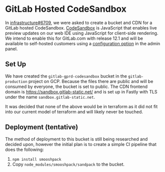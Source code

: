 # GitLab Hosted CodeSandbox

In
[infrastructure#6709](https://gitlab.com/gitlab-com/gl-infra/reliability/-/issues/6709),
we were asked to create a bucket and CDN for a GitLab hosted CodeSandbox.
[CodeSandbox](https://codesandbox.io/) is JavaScript that enables live preview
updates on our web IDE using JavaScript for client-side rendering. We intend to
enable this for GitLab.com with release 12.1 and will be available to
self-hosted customers using a [configuration
option](https://docs.gitlab.com/ee/user/project/web_ide/index.html#enabling-client-side-evaluation)
in the admin panel.

## Set Up

We have created the `gitlab-gprd-codesandbox` bucket in the `gitlab-production`
project on GCP. Because the files there are public and will be consumed by
everyone, the bucket is set to public. The CDN frontend domain is
https://sandbox.gitlab-static.net/ and is set up in Fastly with TLS under the
name `sandbox.gitlab-static.net`.

It was decided that none of the above would be in terraform as it did not fit
into our current model of terraform and will likely never be touched. 

## Deployment (tentative)

The method of deployment to this bucket is still being researched and decided
upon, however the initial plan is to create a simple CI pipeline that does the
following:

1. `npm install smooshpack`
1. Copy `node_modules/smooshpack/sandpack` to the bucket.
